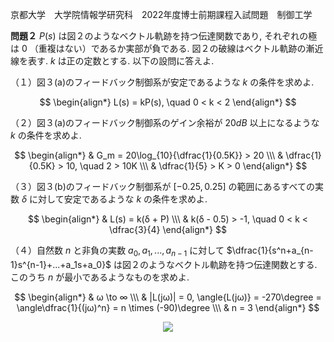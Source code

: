 京都大学　大学院情報学研究科　2022年度博士前期課程入試問題　制御工学

**問題２** $P(s)$ は図２のようなベクトル軌跡を持つ伝達関数であり, それぞれの極は $0$ （重複はない）であるか実部が負である. 図２の破線はベクトル軌跡の漸近線を表す. $k$ は正の定数とする. 以下の設問に答えよ.

（１）図３(a)のフィードバック制御系が安定であるような $k$ の条件を求めよ.

$$
    \begin{align*}
        L(s) = kP(s), \quad 0 < k < 2
    \end{align*}
$$

（２）図３(a)のフィードバック制御系のゲイン余裕が $20dB$ 以上になるような $k$ の条件を求めよ.

$$
    \begin{align*}
        & G_m = 20\log_{10}{\dfrac{1}{0.5K}} > 20 \\\
        & \dfrac{1}{0.5K} > 10, \quad 2 > 10K \\\
        & \dfrac{1}{5} > K > 0
    \end{align*}
$$

（３）図３(b)のフィードバック制御系が $[-0.25,0.25]$ の範囲にあるすべての実数 $\delta$ に対して安定であるような $k$ の条件を求めよ.

$$
    \begin{align*}
        & L(s) = k(δ + P) \\\
        & k(δ - 0.5) > -1, \quad 0 < k < \dfrac{3}{4}
    \end{align*}
$$

（４）自然数 $n$ と非負の実数 $a_0,a_1,...,a_{n-1}$ に対して $\dfrac{1}{s^n+a_{n-1}s^{n-1}+...+a_1s+a_0}$ は図２のようなベクトル軌跡を持つ伝達関数とする. このうち $n$ が最小であるようなものを求めよ.

$$
    \begin{align*}
        & ω \to ∞ \\\
        & |L(jω)| = 0, \angle{L(jω)} = -270\degree = \angle\dfrac{1}{(jω)^n} = n \times (-90)\degree \\\
        & n = 3
    \end{align*}
$$

<p align="center">
    <img src="https://gcdnb.pbrd.co/images/PJ8WqXKX2fmg.png?o=1"/>
</p>